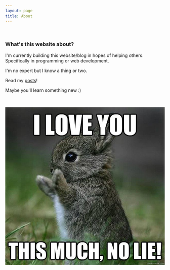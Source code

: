 ```yaml
---
layout: page
title: About
---
```

<br>

### What's this website about?

I'm currently building this website/blog in hopes of helping others. Specifically in programming or web development. 

I'm no expert but I know a thing or two.

Read my [posts](/posts)! 

Maybe you'll learn something new :)


<br>

![Bunny love](/images/bunnyfunny.jpg)

